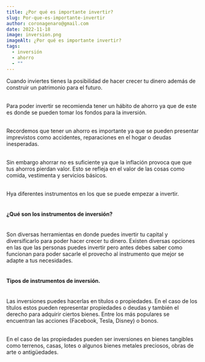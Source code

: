 ```yaml
---
title: ¿Por qué es importante invertir?
slug: Por-que-es-importante-invertir
author: coronagenaro@gmail.com
date: 2022-11-18
image: inversion.png
imageAlt: ¿Por qué es importante invertir?
tags:
  - inversión
  - ahorro
  - ""
---
```

C﻿uando inviertes tienes la posibilidad de hacer crecer tu dinero además de construir un patrimonio para el futuro.<br/><br/>

P﻿ara poder invertir se recomienda tener un hábito de ahorro ya que de este es donde se pueden tomar los fondos para la inversión.<br/><br/>

R﻿ecordemos que tener un ahorro es importante ya que se pueden presentar imprevistos como accidentes, reparaciones en el hogar o deudas inesperadas.<br/><br/>

S﻿in embargo ahorrar no es suficiente ya que la inflación provoca que que tus ahorros pierdan valor. Esto se refleja en el valor de las cosas como comida, vestimenta y servicios básicos.<br/><br/>

H﻿ya diferentes instrumentos en los que se puede empezar a invertir. <br/><br/>

#### **¿Qué son los instrumentos de inversión?<br/><br/>**

Son diversas herramientas en donde puedes invertir tu capital y diversificarlo para poder hacer crecer tu dinero. Existen diversas opciones en las que las personas puedes invertir pero antes debes saber como funcionan para poder sacarle el provecho al instrumento que mejor se adapte a tus necesidades.<br/><br/>

#### Tipos de instrumentos de inversión.**<br/><br/>**

Las inversiones puedes hacerlas en títulos o propiedades. En el caso de los títulos estos pueden representar propiedades o deudas y también el derecho para adquirir ciertos bienes. Entre los más populares se encuentran las acciones (Facebook, Tesla, Disney) o bonos.<br/><br/>

E﻿n el caso de las propiedades pueden ser inversiones en bienes tangibles como terrenos, casas, lotes o algunos bienes metales preciosos, obras de arte o antigüedades.<br/><br/>